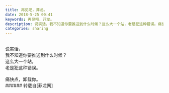 ```yaml
---
title: 再见吧，菲龙。
date: 2018-5-25 00:41
keywords: 再见吧，菲龙。
description: 说实话，我不知道你要推送到什么时候？这么大一个站，老是犯这种错误。痛快点，卸载你。
categories: sharing
---
```

<td class="t_f" id="postmessage_1360983">

<br/>
<img alt="" border="0" class="zoom" data-cf-modified-41ee10e93c103872587b0337-="" file="http://www.flw.ph/data/appbyme/upload/image/201805/25/jfPUIE1dUZGK.jpg" id="aimg_roRoR" lazyloadthumb="1" onclick="" onmouseover="" src="http://www.flw.ph/data/appbyme/upload/image/201805/25/jfPUIE1dUZGK.jpg"/><br/>
说实话，<br/>
我不知道你要推送到什么时候？<br/>
这么大一个站，<br/>
老是犯这种错误。<br/>
<br/>
痛快点，卸载你。<br/>
</td>
###### 转载自[菲龙网]